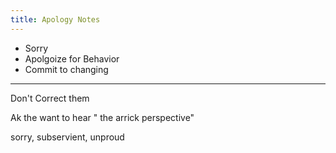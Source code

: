 ```yaml
---
title: Apology Notes
---
```


- Sorry
- Apolgoize for Behavior 
- Commit to changing

---

Don't Correct them

Ak the want to hear " the arrick perspective"

sorry, subservient, unproud